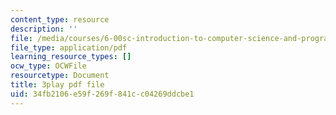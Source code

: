 ```yaml
---
content_type: resource
description: ''
file: /media/courses/6-00sc-introduction-to-computer-science-and-programming-spring-2011/34fb2106e59f269f841cc04269ddcbe1_88fqFjfxgwI.pdf
file_type: application/pdf
learning_resource_types: []
ocw_type: OCWFile
resourcetype: Document
title: 3play pdf file
uid: 34fb2106-e59f-269f-841c-c04269ddcbe1
---
```


